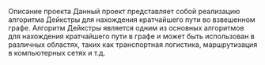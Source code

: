 Описание проекта
Данный проект представляет собой реализацию алгоритма Дейкстры для нахождения кратчайшего пути во взвешенном графе. Алгоритм Дейкстры является одним из основных алгоритмов для нахождения кратчайшего пути в графе и может быть использован в различных областях, таких как транспортная логистика, маршрутизация в компьютерных сетях и т.д.